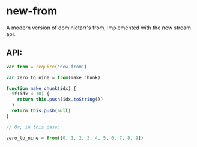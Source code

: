 # new-from

A modern version of dominictarr's from, implemented with the new stream api. 

## API:

```javascript
var from = require('new-from')

var zero_to_nine = from(make_chunk)

function make_chunk(idx) {
  if(idx < 10) {
    return this.push(idx.toString())
  }  
  return this.push(null)
}

// Or, in this case:

zero_to_nine = from([0, 1, 2, 3, 4, 5, 6, 7, 8, 9])
```
